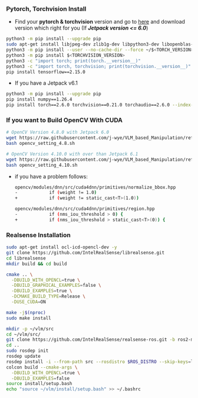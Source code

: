 ### Pytorch, Torchvision Install
- Find your **pytorch & torchvision** version and go to [here](https://forums.developer.nvidia.com/t/pytorch-for-jetson/72048) and download version which right for you (If ***Jetpack version <= 6.0***)
```bash
python3 -m pip install --upgrade pip
sudo apt-get install libjpeg-dev zlib1g-dev libpython3-dev libopenblas-dev libavcodec-dev libavformat-dev libswscale-dev
python3 -m pip install --user --no-cache-dir --force ~/$<TORCH_VERSION>
python3 -m pip install $<TORCHVISION_VERSION>
python3 -c "import torch; print(torch.__version__)"
python3 -c "import torch, torchvision; print(torchvision.__version__)"
pip install tensorflow==2.15.0
```
- If you have a Jetpack v6.1
```bash
python3 -m pip install --upgrade pip
pip install numpy==1.26.4
pip install torch==2.6.0 torchvision==0.21.0 torchaudio==2.6.0 --index-url https://download.pytorch.org/whl/cu126
```

### If you want to Build OpenCV With CUDA
```bash
# OpenCV Version 4.8.0 with Jetpack 6.0
wget https://raw.githubusercontent.com/j-wye/VLM_based_Manipulation/refs/heads/main/opencv_setting_4.8.sh
bash opencv_setting_4.8.sh

# OpenCV Version 4.10.0 with over than Jetpack 6.1
wget https://raw.githubusercontent.com/j-wye/VLM_based_Manipulation/refs/heads/main/opencv_setting_4.10.sh
bash opencv_setting_4.10.sh
```

- if you have a problem follows:
    ```bash
    opencv/modules/dnn/src/cuda4dnn/primitives/normalize_bbox.hpp
    -            if (weight != 1.0)
    +            if (weight != static_cast<T>(1.0))
    ```
    ```bash
    opencv/modules/dnn/src/cuda4dnn/primitives/region.hpp
    -            if (nms_iou_threshold > 0) {
    +            if (nms_iou_threshold > static_cast<T>(0)) {
    ```

### Realsense Installation
```bash
sudo apt-get install ocl-icd-opencl-dev -y
git clone https://github.com/IntelRealSense/librealsense.git
cd librealsense
mkdir build && cd build

cmake .. \
  -DBUILD_WITH_OPENCL=true \
  -DBUILD_GRAPHICAL_EXAMPLES=false \
  -DBUILD_EXAMPLES=true \
  -DCMAKE_BUILD_TYPE=Release \
  -DUSE_CUDA=ON

make -j$(nproc)
sudo make install

mkdir -p ~/vlm/src
cd ~/vlm/src/
git clone https://github.com/IntelRealSense/realsense-ros.git -b ros2-master
cd ..
sudo rosdep init
rosdep update
rosdep install -i --from-path src --rosdistro $ROS_DISTRO --skip-keys=librealsense2 -y
colcon build --cmake-args \
  -DBUILD_WITH_OPENCL=true \
  -DBUILD_EXAMPLES=false
source install/setup.bash
echo "source ~/vlm/install/setup.bash" >> ~/.bashrc
```